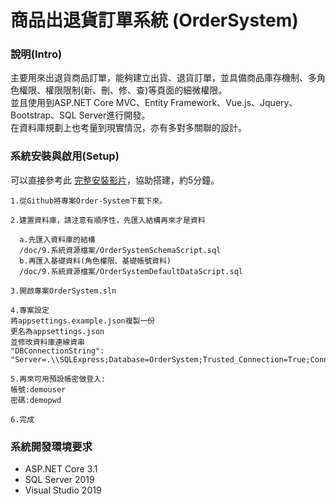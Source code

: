 # 商品出退貨訂單系統 (OrderSystem)
### 說明(Intro)
主要用來出退貨商品訂單，能夠建立出貨、退貨訂單，並具備商品庫存機制、多角色權限、權限限制(新、刪、修、查)等頁面的細微權限。  
並且使用到ASP.NET Core MVC、Entity Framework、Vue.js、Jquery、Bootstrap、SQL Server進行開發。  
在資料庫規劃上也考量到現實情況，亦有多對多關聯的設計。  

### 系統安裝與啟用(Setup)
可以直接參考此 [完整安裝影片](https://github.com/yuhsiang237/Order-System/blob/master/doc/9.%E7%B3%BB%E7%B5%B1%E8%B3%87%E6%BA%90%E6%AA%94%E6%A1%88/%E7%B3%BB%E7%B5%B1%E5%BB%BA%E7%BD%AE%E6%95%99%E5%AD%B8%E5%BD%B1%E7%89%87.mp4)，協助搭建，約5分鐘。
```
1.從Github將專案Order-System下載下來。

2.建置資料庫，請注意有順序性，先匯入結構再來才是資料
  
  a.先匯入資料庫的結構 
  /doc/9.系統資源檔案/OrderSystemSchemaScript.sql
  b.再匯入基礎資料(角色權限、基礎帳號資料)
  /doc/9.系統資源檔案/OrderSystemDefaultDataScript.sql

3.開啟專案OrderSystem.sln

4.專案設定
將appsettings.example.json複製一份
更名為appsettings.json
並修改資料庫連線資串
"DBConnectionString": "Server=.\\SQLExpress;Database=OrderSystem;Trusted_Connection=True;ConnectRetryCount=0",

5.再來可用預設帳密做登入:
帳號:demouser
密碼:demopwd

6.完成
```

### 系統開發環境要求
- ASP.NET Core 3.1
- SQL Server 2019
- Visual Studio 2019
